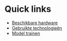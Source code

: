 # Quick links

- [Beschikbare hardware](https://github.com/lucacelea/afstudeerproject/blob/main/doc/beschikbare-hardware.md)
- [Gebruikte technologieën](https://github.com/lucacelea/afstudeerproject/blob/main/doc/gebruikte-technologie%C3%ABn.md)
- [Model trainen](https://github.com/lucacelea/afstudeerproject/blob/main/doc/model-trainen.md)
